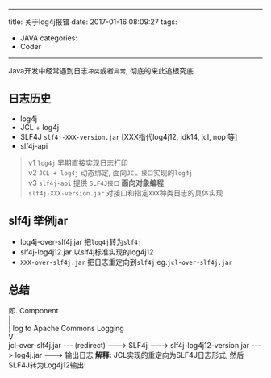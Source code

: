 ------
title: 关于log4j报错
date: 2017-01-16 08:09:27
tags:
  - JAVA
categories:
  - Coder
------
  Java开发中经常遇到日志`冲突`或者`异常`, 彻底的来此追根究底.
<!--more-->

## 日志历史
- log4j
- JCL + log4j
- SLF4J `slf4j-XXX-version.jar` [XXX指代log4j12, jdk14, jcl, nop 等]
- slf4j-api
> v1 `log4j` 早期直接实现日志打印  
> v2 `JCL + log4j` 动态绑定, 面向`JCL 接口`实现的`log4j`  
> v3 `slf4j-api` 提供 `SLF4J接口` **面向对象编程**  
> `slf4j-XXX-version.jar` 对接口和指定`XXX`种类日志的具体实现

## slf4j 举例jar
- log4j-over-slf4j.jar 把`log4j`转为`slf4j`
- slf4j-log4j12.jar 以slf4j标准实现的log4j12
- `XXX-over-slf4j.jar` 把日志重定向到`slf4j` eg.`jcl-over-slf4j.jar`

## 总结
即.
Component  
   |  
   | log to Apache Commons Logging   
   V  
 jcl-over-slf4j.jar --- (redirect) ---> SLF4j ---> slf4j-log4j12-version.jar ---> log4j.jar ---> 输出日志
**解释:**
JCL实现的重定向为SLF4J日志形式, 然后SLF4J转为Log4j12输出!
